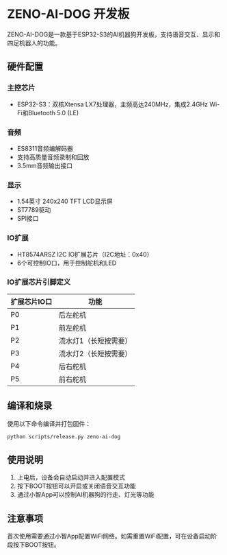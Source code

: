 # ZENO-AI-DOG 开发板

ZENO-AI-DOG是一款基于ESP32-S3的AI机器狗开发板，支持语音交互、显示和四足机器人的功能。

## 硬件配置

### 主控芯片

- ESP32-S3：双核Xtensa LX7处理器，主频高达240MHz，集成2.4GHz Wi-Fi和Bluetooth 5.0 (LE)

### 音频

- ES8311音频编解码器
- 支持高质量音频录制和回放
- 3.5mm音频输出接口

### 显示

- 1.54英寸 240x240 TFT LCD显示屏
- ST7789驱动
- SPI接口

### IO扩展

- HT8574ARSZ I2C IO扩展芯片（I2C地址：0x40）
- 6个可控制IO口，用于控制舵机和LED

### IO扩展芯片引脚定义

| 扩展芯片IO口 | 功能                      |
|-------------|---------------------------|
| P0          | 后左舵机                  |
| P1          | 前左舵机                  |
| P2          | 流水灯1（长短按需要）     |
| P3          | 流水灯2（长短按需要）     |
| P4          | 后右舵机                  |
| P5          | 前右舵机                  |

## 编译和烧录

使用以下命令编译并打包固件：

```bash
python scripts/release.py zeno-ai-dog
```

## 使用说明

1. 上电后，设备会自动启动并进入配置模式
2. 按下BOOT按钮可以开启或关闭语音交互功能
3. 通过小智App可以控制AI机器狗的行走、灯光等功能

## 注意事项

首次使用需要通过小智App配置WiFi网络。如需重置WiFi配置，可在设备启动阶段按下BOOT按钮。 